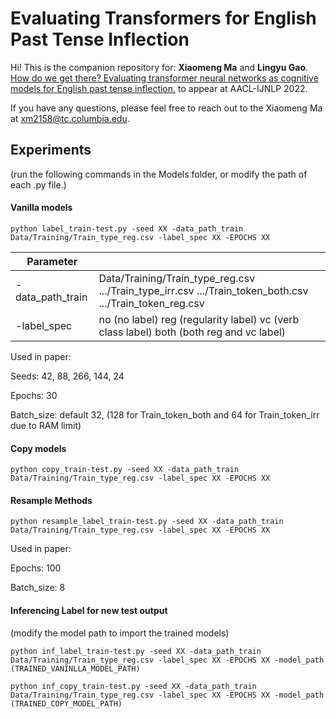 # Evaluating Transformers for English Past Tense Inflection

Hi! This is the companion repository for:
**Xiaomeng Ma** and **Lingyu Gao**. [How do we get there? Evaluating transformer neural networks as cognitive models for English past tense inflection.](https://arxiv.org/abs/2210.09167) to appear at AACL-IJNLP 2022.

If you have any questions, please feel free to reach out to the Xiaomeng Ma at xm2158@tc.columbia.edu. 

## Experiments

(run the following commands in the Models folder, or modify the path of each .py file.)

#### Vanilla models

`python label_train-test.py -seed XX -data_path_train Data/Training/Train_type_reg.csv -label_spec XX -EPOCHS XX 
`

| Parameter        |                                                                                                          |
|------------------|----------------------------------------------------------------------------------------------------------|
| -data_path_train | Data/Training/Train_type_reg.csv .../Train_type_irr.csv .../Train_token_both.csv .../Train_token_reg.csv |
| -label_spec      | no (no label) reg (regularity label) vc (verb class label) both (both reg and vc label)                  |


Used in paper:

Seeds: 42, 88, 266, 144, 24

Epochs: 30

Batch_size: default 32, (128 for Train_token_both and 64 for Train_token_irr due to RAM limit)

#### Copy models

`python copy_train-test.py -seed XX -data_path_train Data/Training/Train_type_reg.csv -label_spec XX -EPOCHS XX 
`

#### Resample Methods

`python resample_label_train-test.py -seed XX -data_path_train Data/Training/Train_type_reg.csv -label_spec XX -EPOCHS XX 
`

Used in paper:

Epochs: 100

Batch_size: 8

#### Inferencing Label for new test output

(modify the model path to import the trained models)

`python inf_label_train-test.py -seed XX -data_path_train Data/Training/Train_type_reg.csv -label_spec XX -EPOCHS XX -model_path (TRAINED_VANINLLA_MODEL_PATH)
`

`python inf_copy_train-test.py -seed XX -data_path_train Data/Training/Train_type_reg.csv -label_spec XX -EPOCHS XX -model_path (TRAINED_COPY_MODEL_PATH)
`

